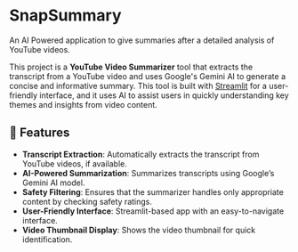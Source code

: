 # SnapSummary
An AI Powered application to give summaries after a detailed analysis of YouTube videos.



This project is a **YouTube Video Summarizer** tool that extracts the transcript from a YouTube video and uses Google's Gemini AI to generate a concise and informative summary. This tool is built with [Streamlit](https://streamlit.io) for a user-friendly interface, and it uses AI to assist users in quickly understanding key themes and insights from video content.

## 🌟 Features

- **Transcript Extraction**: Automatically extracts the transcript from YouTube videos, if available.
- **AI-Powered Summarization**: Summarizes transcripts using Google’s Gemini AI model.
- **Safety Filtering**: Ensures that the summarizer handles only appropriate content by checking safety ratings.
- **User-Friendly Interface**: Streamlit-based app with an easy-to-navigate interface.
- **Video Thumbnail Display**: Shows the video thumbnail for quick identification.
